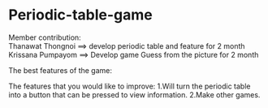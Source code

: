 # Periodic-table-game
Member contribution:  
                      Thanawat Thongnoi ==> develop periodic table and feature for 2 month
                      Krissana Pumpayom ==> Develop game Guess from the picture for 2 month

The best features of the game: 


The features that you would like to improve:
1.Will turn the periodic table into a button that can be pressed to view information.
2.Make other games.


